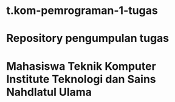 # t.kom-pemrograman-1-tugas
# Repository pengumpulan tugas
# Mahasiswa Teknik Komputer Institute Teknologi dan Sains Nahdlatul Ulama
